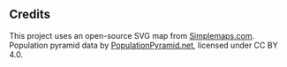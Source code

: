 ## Credits
This project uses an open-source SVG map from [Simplemaps.com](https://simplemaps.com/resources/svg-maps).
Population pyramid data by [PopulationPyramid.net](https://populationpyramid.net), licensed under CC BY 4.0.
